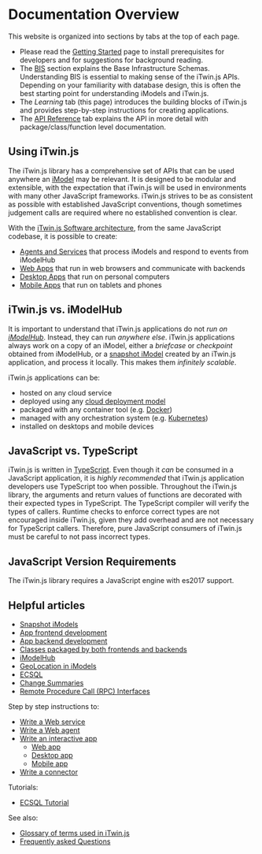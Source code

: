 # Documentation Overview

This website is organized into sections by tabs at the top of each page.

* Please read the [Getting Started](../getting-started/index.md) page to install prerequisites for developers and for suggestions for background reading.
* The [BIS](../bis/index.md) section explains the Base Infrastructure Schemas. Understanding BIS is essential to making sense of the iTwin.js APIs. Depending on your familiarity with database design, this is often the best starting point for understanding iModels and iTwin.js.
* The *Learning* tab (this page) introduces the building blocks of iTwin.js and provides step-by-step instructions for creating applications.
* The [API Reference](../reference/index) tab explains the API in more detail with package/class/function level documentation.

## Using iTwin.js

The iTwin.js library has a comprehensive set of APIs that can be used anywhere an [iModel](./imodels.md) may be relevant.
It is designed to be modular and extensible, with the expectation that iTwin.js will be used in environments with many
other JavaScript frameworks. iTwin.js strives to be as consistent as possible with established JavaScript conventions,
though sometimes judgement calls are required where no established convention is clear.

With the [iTwin.js Software architecture](./SoftwareArchitecture.md), from the same JavaScript codebase, it is possible to create:

* [Agents and Services](./SoftwareArchitecture.md#web) that process iModels and respond to events from iModelHub
* [Web Apps](./SoftwareArchitecture.md#web) that run in web browsers and communicate with backends
* [Desktop Apps](./SoftwareArchitecture.md#desktop) that run on personal computers
* [Mobile Apps](./SoftwareArchitecture.md#mobile) that run on tablets and phones

## iTwin.js vs. iModelHub

It is important to understand that iTwin.js applications do not *run on [iModelHub](./iModelHub/index)*. Instead, they can run *anywhere else*. iTwin.js applications always work on a copy of an iModel, either a *briefcase* or *checkpoint* obtained from iModelHub, or a [snapshot iModel](./backend/AccessingIModels.md) created by an iTwin.js application, and process it locally. This makes them *infinitely scalable*.

iTwin.js applications can be:

* hosted on any cloud service
* deployed using any [cloud deployment model](https://en.wikipedia.org/wiki/Cloud_computing#Deployment_models)
* packaged with any container tool (e.g. [Docker](https://www.docker.com/))
* managed with any orchestration system (e.g. [Kubernetes](https://kubernetes.io/))
* installed on desktops and mobile devices

## JavaScript vs. TypeScript

iTwin.js is written in [TypeScript](https://www.typescriptlang.org/). Even though it *can* be consumed in a JavaScript application, it is *highly recommended* that iTwin.js application developers use TypeScript too when possible. Throughout the iTwin.js library, the arguments and return values of functions are decorated with their expected types in TypeScript. The TypeScript compiler will verify the types of callers. Runtime checks to enforce correct types are not encouraged inside iTwin.js, given they add overhead and are not necessary for TypeScript callers. Therefore, pure JavaScript consumers of iTwin.js must be careful to not pass incorrect types.

## JavaScript Version Requirements

The iTwin.js library requires a JavaScript engine with es2017 support.

## Helpful articles

* [Snapshot iModels](./backend/AccessingIModels.md)
* [App frontend development](./frontend/index)
* [App backend development](./backend/index)
* [Classes packaged by both frontends and backends](./common/index)
* [iModelHub](./iModelHub/index)
* [GeoLocation in iModels](./GeoLocation.md)
* [ECSQL](./ECSQL.md)
* [Change Summaries](./ChangeSummaries.md)
* [Remote Procedure Call (RPC) Interfaces](./RpcInterface)

Step by step instructions to:

* [Write a Web service](./WriteAWebService.md)
* [Write a Web agent](./WriteAWebAgent.md)
* [Write an interactive app](./WriteAnInteractiveApp.md)
  * [Web app](./WriteAnInteractiveWebApp.md)
  * [Desktop app](./WriteAnInteractiveDesktopApp.md)
  * [Mobile app](./WriteAnInteractiveMobileApp.md)
* [Write a connector](./WriteAConnector.md)

Tutorials:

* [ECSQL Tutorial](./ECSQLTutorial/index.md)

See also:

* [Glossary of terms used in iTwin.js](./Glossary)
* [Frequently asked Questions](./faq)
